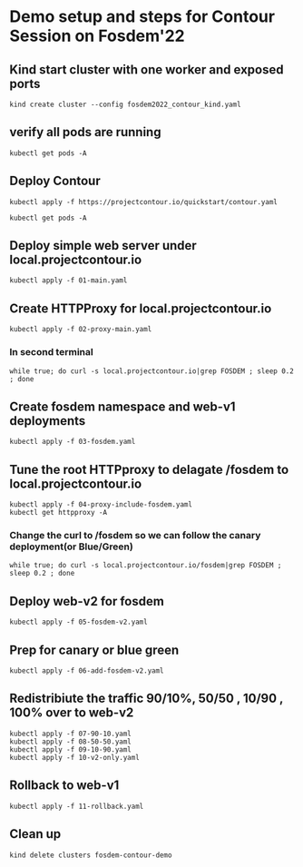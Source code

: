 # Demo setup and steps for Contour Session on Fosdem'22

## Kind start cluster with one worker and exposed ports
```console
kind create cluster --config fosdem2022_contour_kind.yaml
```
## verify all pods are running
```console
kubectl get pods -A
```
## Deploy Contour
```console
kubectl apply -f https://projectcontour.io/quickstart/contour.yaml

kubectl get pods -A
```

## Deploy simple web server under local.projectcontour.io
```console
kubectl apply -f 01-main.yaml
```

## Create HTTPProxy for local.projectcontour.io
```console
kubectl apply -f 02-proxy-main.yaml
```

### In second terminal
```console
while true; do curl -s local.projectcontour.io|grep FOSDEM ; sleep 0.2 ; done
```

## Create fosdem namespace and web-v1 deployments
```console
kubectl apply -f 03-fosdem.yaml
```

## Tune the root HTTPproxy to delagate /fosdem to local.projectcontour.io
```console
kubectl apply -f 04-proxy-include-fosdem.yaml
kubectl get httpproxy -A
```

### Change the curl to /fosdem so we can follow the canary deployment(or Blue/Green)
```console
while true; do curl -s local.projectcontour.io/fosdem|grep FOSDEM ; sleep 0.2 ; done
```

## Deploy web-v2 for fosdem
```console
kubectl apply -f 05-fosdem-v2.yaml
```

## Prep for canary or blue green
```console
kubectl apply -f 06-add-fosdem-v2.yaml
```

## Redistribiute the traffic 90/10%, 50/50 , 10/90 , 100% over to web-v2
```console
kubectl apply -f 07-90-10.yaml
kubectl apply -f 08-50-50.yaml
kubectl apply -f 09-10-90.yaml
kubectl apply -f 10-v2-only.yaml
```

## Rollback to web-v1
```console
kubectl apply -f 11-rollback.yaml
```

## Clean up
```console
kind delete clusters fosdem-contour-demo
```